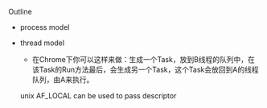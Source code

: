 Outline
- process model
- thread model
  - 在Chrome下你可以这样来做：生成一个Task，放到B线程的队列中，在该Task的Run方法最后，会生成另一个Task，这个Task会放回到A的线程队列，由A来执行。
  
  
  
  
  unix AF_LOCAL can be used to pass descriptor
